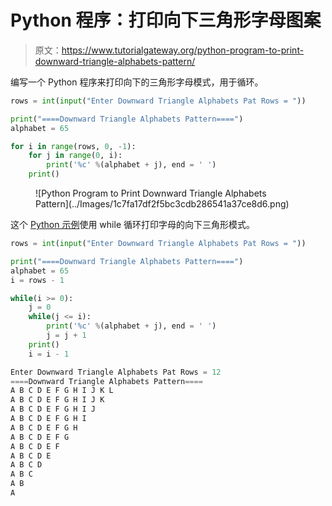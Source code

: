 # Python 程序：打印向下三角形字母图案

> 原文：<https://www.tutorialgateway.org/python-program-to-print-downward-triangle-alphabets-pattern/>

编写一个 Python 程序来打印向下的三角形字母模式，用于循环。

```py
rows = int(input("Enter Downward Triangle Alphabets Pat Rows = "))

print("====Downward Triangle Alphabets Pattern====")
alphabet = 65

for i in range(rows, 0, -1):
    for j in range(0, i):
        print('%c' %(alphabet + j), end = ' ')
    print()
```

<figure class="wp-block-image size-large">![Python Program to Print Downward Triangle Alphabets Pattern](../Images/1c7fa17df2f5bc3cdb286541a37ce8d6.png)</figure>

这个 [Python 示例](https://www.tutorialgateway.org/python-programming-examples/)使用 while 循环打印字母的向下三角形模式。

```py
rows = int(input("Enter Downward Triangle Alphabets Pat Rows = "))

print("====Downward Triangle Alphabets Pattern====")
alphabet = 65
i = rows - 1

while(i >= 0):
    j = 0
    while(j <= i):
        print('%c' %(alphabet + j), end = ' ')
        j = j + 1
    print()
    i = i - 1
```

```py
Enter Downward Triangle Alphabets Pat Rows = 12
====Downward Triangle Alphabets Pattern====
A B C D E F G H I J K L 
A B C D E F G H I J K 
A B C D E F G H I J 
A B C D E F G H I 
A B C D E F G H 
A B C D E F G 
A B C D E F 
A B C D E 
A B C D 
A B C 
A B 
A
```
